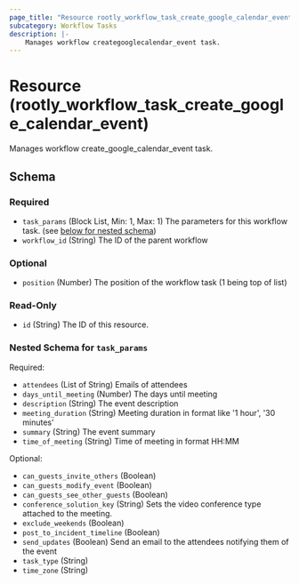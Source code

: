 ```yaml
---
page_title: "Resource rootly_workflow_task_create_google_calendar_event - terraform-provider-rootly"
subcategory: Workflow Tasks
description: |-
    Manages workflow creategooglecalendar_event task.
---
```


# Resource (rootly_workflow_task_create_google_calendar_event)

Manages workflow create_google_calendar_event task.

<!-- schema generated by tfplugindocs -->
## Schema

### Required

- `task_params` (Block List, Min: 1, Max: 1) The parameters for this workflow task. (see [below for nested schema](#nestedblock--task_params))
- `workflow_id` (String) The ID of the parent workflow

### Optional

- `position` (Number) The position of the workflow task (1 being top of list)

### Read-Only

- `id` (String) The ID of this resource.

<a id="nestedblock--task_params"></a>
### Nested Schema for `task_params`

Required:

- `attendees` (List of String) Emails of attendees
- `days_until_meeting` (Number) The days until meeting
- `description` (String) The event description
- `meeting_duration` (String) Meeting duration in format like '1 hour', '30 minutes'
- `summary` (String) The event summary
- `time_of_meeting` (String) Time of meeting in format HH:MM

Optional:

- `can_guests_invite_others` (Boolean)
- `can_guests_modify_event` (Boolean)
- `can_guests_see_other_guests` (Boolean)
- `conference_solution_key` (String) Sets the video conference type attached to the meeting.
- `exclude_weekends` (Boolean)
- `post_to_incident_timeline` (Boolean)
- `send_updates` (Boolean) Send an email to the attendees notifying them of the event
- `task_type` (String)
- `time_zone` (String)
